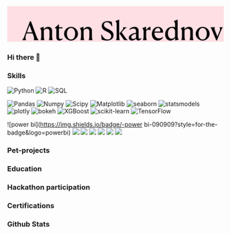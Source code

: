 ![](https://github.com/remarkASS97/remarkASS97/blob/main/ass.png)
### Hi there 👋
### Skills 
![Python](https://img.shields.io/badge/-Python-090909?style=for-the-badge&logo=python)
![R](https://img.shields.io/badge/-R-090909?style=for-the-badge&logo=r)
![SQL](https://img.shields.io/badge/-SQL-090909?style=for-the-badge&logo=mysql)

![Pandas](https://img.shields.io/badge/-Pandas-090909?style=for-the-badge&logo=pandas)
![Numpy](https://img.shields.io/badge/-Numpy-090909?style=for-the-badge&logo=Numpy)
![Scipy](https://img.shields.io/badge/-Scipy-090909?style=for-the-badge&logo=Scipy)
![Matplotlib](https://img.shields.io/badge/-Matplotlib-090909?style=for-the-badge&logo=Matplotlib)
![seaborn](https://img.shields.io/badge/-seaborn-090909?style=for-the-badge&logo=seaborn)
![statsmodels](https://img.shields.io/badge/-statsmodels-090909?style=for-the-badge&logo=statsmodels)
![plotly](https://img.shields.io/badge/-plotly-090909?style=for-the-badge&logo=plotly)
![bokeh](https://img.shields.io/badge/-bokeh-090909?style=for-the-badge&logo=bokeh)
![XGBoost](https://img.shields.io/badge/-XGBoost-090909?style=for-the-badge&logo=XGBoost)
![scikit-learn](https://img.shields.io/badge/-scikit-learn-090909?style=for-the-badge&logo=Scikit-learn)
![TensorFlow](https://img.shields.io/badge/-TensorFlow-090909?style=for-the-badge&logo=tensorflow)

![power bi](https://img.shields.io/badge/-power bi-090909?style=for-the-badge&logo=powerbi)
![](https://img.shields.io/badge/--090909?style=for-the-badge&logo=)
![](https://img.shields.io/badge/--090909?style=for-the-badge&logo=)
![](https://img.shields.io/badge/--090909?style=for-the-badge&logo=)
![](https://img.shields.io/badge/--090909?style=for-the-badge&logo=)
![](https://img.shields.io/badge/--090909?style=for-the-badge&logo=)
![](https://img.shields.io/badge/--090909?style=for-the-badge&logo=)

### Pet-projects 

### Education 


### Hackathon participation 

### Certifications 

### Github Stats 
